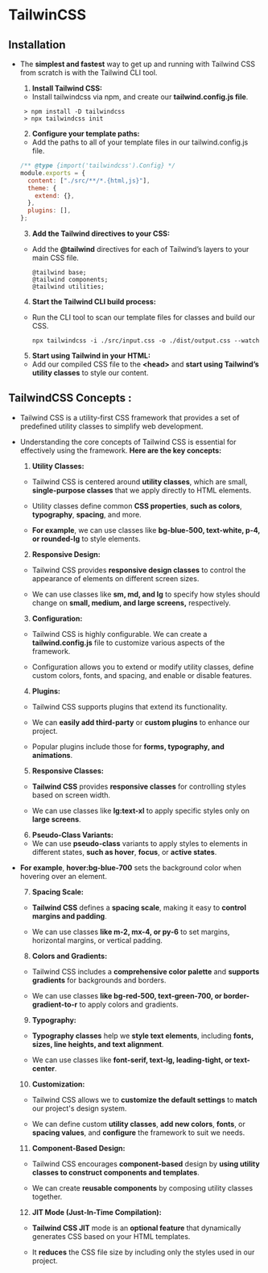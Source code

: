 # TailwinCSS

## Installation

- The **simplest and fastest** way to get up and running with Tailwind CSS from scratch is with the Tailwind CLI tool.

  1.  **Install Tailwind CSS:**

  - Install tailwindcss via npm, and create our **tailwind.config.js file**.

  ```properties
   > npm install -D tailwindcss
   > npx tailwindcss init
  ```

  2.  **Configure your template paths:**

  - Add the paths to all of your template files in our tailwind.config.js file.

  ```js
  /** @type {import('tailwindcss').Config} */
  module.exports = {
    content: ["./src/**/*.{html,js}"],
    theme: {
      extend: {},
    },
    plugins: [],
  };
  ```

  3. **Add the Tailwind directives to your CSS:**

  - Add the **@tailwind** directives for each of Tailwind’s layers to your main CSS file.

    ```properties
    @tailwind base;
    @tailwind components;
    @tailwind utilities;
    ```

  4. **Start the Tailwind CLI build process:**

  - Run the CLI tool to scan our template files for classes and build our CSS.

    ```properties
    npx tailwindcss -i ./src/input.css -o ./dist/output.css --watch
    ```

  5. **Start using Tailwind in your HTML:**

  - Add our compiled CSS file to the **\<head>** and **start using Tailwind’s utility classes** to style our content.

## TailwindCSS Concepts :

- Tailwind CSS is a utility-first CSS framework that provides a set of predefined utility classes to simplify web development.

- Understanding the core concepts of Tailwind CSS is essential for effectively using the framework. **Here are the key concepts:**

  1. **Utility Classes:**

  - Tailwind CSS is centered around **utility classes**, which are small, **single-purpose classes** that we apply directly to HTML elements.

  - Utility classes define common **CSS properties**, **such as colors**, **typography**, **spacing**, and more.

  - **For example**, we can use classes like **bg-blue-500, text-white, p-4, or rounded-lg** to style elements.

  2. **Responsive Design:**

  - Tailwind CSS provides **responsive design classes** to control the appearance of elements on different screen sizes.

  - We can use classes like **sm, md, and lg** to specify how styles should change on **small, medium, and large screens,** respectively.

  3. **Configuration:**

  - Tailwind CSS is highly configurable. We can create a **tailwind.config.js** file to customize various aspects of the framework.

  - Configuration allows you to extend or modify utility classes, define custom colors, fonts, and spacing, and enable or disable features.

  4. **Plugins:**

  - Tailwind CSS supports plugins that extend its functionality.

  - We can **easily add third-party** or **custom plugins** to enhance our project.

  - Popular plugins include those for **forms, typography, and animations**.

  5. **Responsive Classes:**

  - **Tailwind CSS** provides **responsive classes** for controlling styles based on screen width.

  - We can use classes like **lg:text-xl** to apply specific styles only on **large screens**.

  6.  **Pseudo-Class Variants:**

  - We can use **pseudo-class** variants to apply styles to elements in different states, **such as hover**, **focus**, or **active states**.

- **For example**, **hover:bg-blue-700** sets the background color when hovering over an element.

  7. **Spacing Scale:**

  - **Tailwind CSS** defines a **spacing scale**, making it easy to **control margins and padding**.

  - We can use classes **like m-2, mx-4, or py-6** to set margins, horizontal margins, or vertical padding.

  8. **Colors and Gradients:**

  - Tailwind CSS includes a **comprehensive color palette** and **supports gradients** for backgrounds and borders.

  - We can use classes **like bg-red-500, text-green-700, or border-gradient-to-r** to apply colors and gradients.

  9. **Typography:**

  - **Typography classes** help we **style text elements**, including **fonts, sizes, line heights, and text alignment**.

  - We can use classes like **font-serif, text-lg, leading-tight, or text-center**.

  10. **Customization:**

  - Tailwind CSS allows we to **customize the default settings** to **match** our project's design system.

  - We can define custom **utility classes**, **add new colors**, **fonts**, or **spacing values**, and **configure** the framework to suit we needs.

  11. **Component-Based Design:**

  - Tailwind CSS encourages **component-based** design by **using utility classes to construct components and templates**.

  - We can create **reusable components** by composing utility classes together.

  12. **JIT Mode (Just-In-Time Compilation):**

  - **Tailwind CSS JIT** mode is an **optional feature** that dynamically generates CSS based on your HTML templates.

  - It **reduces** the CSS file size by including only the styles used in our project.
